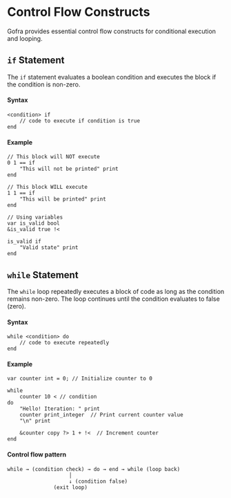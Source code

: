 # Control Flow Constructs

Gofra provides essential control flow constructs for conditional execution and looping.

## `if` Statement
The `if` statement evaluates a boolean condition and executes the block if the condition is non-zero.

#### Syntax
```gofra
<condition> if
    // code to execute if condition is true
end
```

#### Example
```gofra
// This block will NOT execute
0 1 == if 
    "This will not be printed" print
end

// This block WILL execute
1 1 == if
    "This will be printed" print
end

// Using variables
var is_valid bool
&is_valid true !<

is_valid if
    "Valid state" print
end
```

## `while` Statement

The `while` loop repeatedly executes a block of code as long as the condition remains non-zero. The loop continues until the condition evaluates to false (zero).

#### Syntax
```gofra
while <condition> do
    // code to execute repeatedly
end
```

#### Example
```gofra
var counter int = 0; // Initialize counter to 0

while
    counter 10 < // condition
do
    "Hello! Iteration: " print
    counter print_integer  // Print current counter value
    "\n" print

    &counter copy ?> 1 + !<  // Increment counter
end
```

#### Control flow pattern
```text
while → (condition check) → do → end → while (loop back)
                    │
                    ↓ (condition false)
               (exit loop)
```
